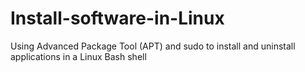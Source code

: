 # Install-software-in-Linux
Using Advanced Package Tool (APT) and sudo to install and uninstall applications in a Linux Bash shell
